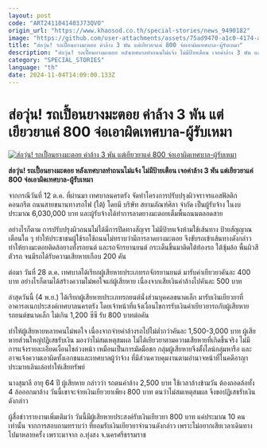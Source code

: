 ```yaml
---
layout: post
code: "ART2411041403J73QVO"
origin_url: "https://www.khaosod.co.th/special-stories/news_9490182"
image: "https://github.com/user-attachments/assets/75ad9470-a1c0-4174-add6-a2d3d9a1dc10"
title: "ส่อวุ่น! รถเปื้อนยางมะตอย ค่าล้าง 3 พัน แต่เยียวยาแค่ 800 จ่อเอาผิดเทศบาล-ผู้รับเหมา"
description: "ส่อวุ่น! รถเปื้อนยางมะตอย หลังเทศบาลทำถนนไม่แจ้ง ไม่มีป้ายเตือน เจอค่าล้าง 3 พัน แต่เยียวยาแค่ 800 จ่อเอาผิดเทศบาล-ผู้รับเหมา"
category: "SPECIAL_STORIES"
language: "th"
date: 2024-11-04T14:09:00.133Z
---
```


# ส่อวุ่น! รถเปื้อนยางมะตอย ค่าล้าง 3 พัน แต่เยียวยาแค่ 800 จ่อเอาผิดเทศบาล-ผู้รับเหมา

[![ส่อวุ่น! รถเปื้อนยางมะตอย ค่าล้าง 3 พัน แต่เยียวยาแค่ 800 จ่อเอาผิดเทศบาล-ผู้รับเหมา](https://www.khaosod.co.th/wpapp/uploads/2024/11/trang.jpg "ส่อวุ่น! รถเปื้อนยางมะตอย ค่าล้าง 3 พัน แต่เยียวยาแค่ 800 จ่อเอาผิดเทศบาล-ผู้รับเหมา")](https://www.khaosod.co.th/wpapp/uploads/2024/11/trang.jpg)

**ส่อวุ่น! รถเปื้อนยางมะตอย หลังเทศบาลทำถนนไม่แจ้ง ไม่มีป้ายเตือน เจอค่าล้าง 3 พัน แต่เยียวยาแค่ 800 จ่อเอาผิดเทศบาล-ผู้รับเหมา**

จากกรณีวันที่ 12 ต.ค. ที่ผ่านมา เทศบาลนครตรัง จัดทำโครงการปรับปรุงผิวจราจรแอสฟัลติกคอนกรีต ถนนสายขนานทางรถไฟ (ใต้) โดยมี บริษัท สยามภัณฑ์ศิลา จำกัด เป็นผู้รับจ้าง ในงบประมาณ 6,030,000 บาท และผู้รับจ้างได้ทำการลาดยางมะตอยเต็มพื้นถนนตลอดสาย

อย่างไรก็ตาม การปรับปรุงผิวถนนไม่ได้มีการปิดทางสัญจร ไม่มีป้ายแจ้งห้ามใช้เส้นทาง ป้ายสัญญาณเตือนใด ๆ ทำให้ประชาชนผู้ใช้รถใช้ถนนไม่ทราบว่ามีการลาดยางมะตอย จึงขับรถเข้าเส้นทางดังกล่าว ทำให้ยางมะตอยติดล้อยางทั้งรถยนต์ และรถจักรยานยนต์ กระเด็นขึ้นมาติดใต้ท้องรถ ใต้ซุ้มล้อ พื้นผิวสีตัวรถ จนมีรถได้รับความเสียหายเกือบ 200 คัน

ต่อมา วันที่ 28 ต.ค. เทศบาลได้เรียกผู้เสียหายประเภทรถจักรยานยนต์ มารับค่าเยียวยาคันละ 400 บาท อย่างไรก็ตามได้สร้างความไม่พอใจแก่ผู้เสียหาย เนื่องจากเสียเงินค่าล้างไปคันละ 500 บาท

ล่าสุดวันนี้ (4 พ.ย.) ได้เรียกผู้เสียหายประเภทรถยนต์นั่งส่วนบุคคลขนาดเล็ก มารับเงินเยียวยาที่อาคารอเนกประสงค์เทศบาลนครตรัง โดยเจ้าหน้าที่แจ้งเงื่อนไขการรับเงินค่าเยียวยารถกับผู้เสียหาย รถยนต์ขนาดเล็ก ไม่เกิน 1,200 ซีซี รับ 800 บาทต่อคัน

ทำให้ผู้เสียหายหลายคนไม่พอใจ เนื่องจากจ่ายค่าล้างรถไปไม่ต่ำกว่าคันละ 1,500-3,000 บาท ผู้เสียหายส่วนใหญ่ปฏิเสธรับเงิน มองว่าไม่สมเหตุสมผล ไม่ได้เยียวยาตามความเสียหายที่เกิดขึ้นจริง ไม่มีการแจ้งรายละเอียดเงื่อนไขล่วงหน้า เหมือนเป็นการมัดมือชก กลุ่มผู้เสียหายจึงตั้งไลน์กลุ่มหารือ และอาจแจ้งความเอาผิดทั้งเอกชนและเทศบาลผู้ว่าจ้าง ที่มีส่วนควบคุมงานตามอำนาจหน้าที่ในคดีอาญา ประมาทเลินเล่อทำให้เสียทรัพย์

นางสุมาลี อายุ 64 ปี ผู้เสียหาย กล่าวว่า รถตนค่าล้าง 2,500 บาท ใช้เวลาล้างข้ามวัน ต้องถอดล้อทั้ง 4 ล้อออกมาล้าง วันนี้เขาจะจ่ายเงินเยียวยาเพียง 800 บาท ตนว่าไม่สมเหตุสมผล จึงขอปฏิเสธรับเงินดังกล่าว

ผู้สื่อข่าวรายงานเพิ่มเติมว่า วันนี้มีผู้เสียหายประสงค์รับเงินเยียวยา 800 บาท แค่ประมาณ 10 คนเท่านั้น จากการสอบถามทราบว่า ที่ยอมรับเงินเยียวยาจำนวนดังกล่าว เพราะไม่อยากเสียเวลาเดินทางไปมาหลายครั้ง เพราะมาจาก อ.ทุ่งสง จ.นครศรีธรรมราช